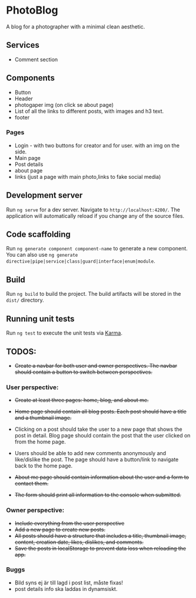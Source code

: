 # PhotoBlog

A blog for a photographer with a minimal clean aesthetic.

## Services
- Comment section

## Components
- Button
- Header
- photogaper img (on click se about page)
- List of all the links to different posts, with images and h3 text.
- footer


### Pages
- Login - with two buttons for creator and for user. with an img on the side.
- Main page
- Post details
- about page
- links (just a page with main photo,links to fake social media)


## Development server

Run `ng serve` for a dev server. Navigate to `http://localhost:4200/`. The application will automatically reload if you change any of the source files.

## Code scaffolding

Run `ng generate component component-name` to generate a new component. You can also use `ng generate directive|pipe|service|class|guard|interface|enum|module`.

## Build

Run `ng build` to build the project. The build artifacts will be stored in the `dist/` directory.

## Running unit tests

Run `ng test` to execute the unit tests via [Karma](https://karma-runner.github.io).


## TODOS:

* ~~Create a navbar for both user and owner perspectives. The navbar should contain a button to switch between perspectives.~~

### User perspective:
* ~~Create at least three pages: home, blog, and about me.~~

* ~~Home page should contain all blog posts. Each post should have a title and a thumbnail image.~~

* Clicking on a post should take the user to a new page that shows the post in detail. Blog page should contain the post that the user clicked on from the home page. 

* Users should be able to add new comments anonymously and like/dislike the post. The page should have a button/link to navigate back to the home page.

* ~~About me page should contain information about the user and a form to contact them.~~
* ~~The form should print all information to the console when submitted.~~

### Owner perspective: 
* ~~Include everything from the user perspective~~
* ~~Add a new page to create new posts.~~
* ~~All posts should have a structure that includes a title, thumbnail image, content, creation date, likes, dislikes, and comments.~~
* ~~Save the posts in localStorage to prevent data loss when reloading the app.~~

### Buggs
* Bild syns ej är till lagd i post list, måste fixas!
* post details info ska laddas in dynamsiskt.
